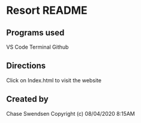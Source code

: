 # Resort README
## Programs used
VS Code
Terminal
Github
## Directions
Click on Index.html to visit the website
## Created by
Chase Swendsen
Copyright (c) 08/04/2020 8:15AM
